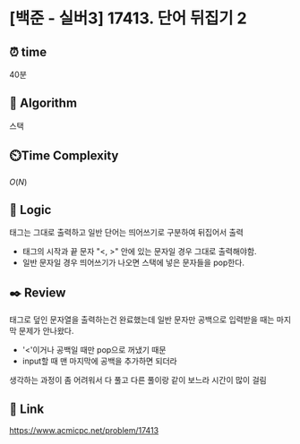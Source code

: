 # [백준 - 실버3] 17413. 단어 뒤집기 2
 
## ⏰  **time**
40분

## :pushpin: **Algorithm**
스택

## ⏲️**Time Complexity**
$O(N)$

## :round_pushpin: **Logic**
태그는 그대로 출력하고 일반 단어는 띄어쓰기로 구분하여 뒤집어서 출력
- 태그의 시작과 끝 문자 "<, >" 안에 있는 문자일 경우 그대로 출력해야함.
- 일반 문자일 경우 띄어쓰기가 나오면 스택에 넣은 문자들을 pop한다.


## :black_nib: **Review**
태그로 덮인 문자열을 출력하는건 완료했는데 일반 문자만 공백으로 입력받을 때는 마지막 문제가 안나왔다.
- '<'이거나 공백일 때만 pop으로 꺼냈기 때문
- input할 때 맨 마지막에 공백을 추가하면 되더라

생각하는 과정이 좀 어려워서 다 풀고 다른 풀이랑 같이 보느라 시간이 많이 걸림

## 📡 Link
https://www.acmicpc.net/problem/17413